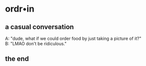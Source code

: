 ordr&bull;in
=====

a casual conversation
-----

A: "dude, what if we could order food by just taking a picture of it?"  
B: "LMAO don't be ridiculous."

the end
-----